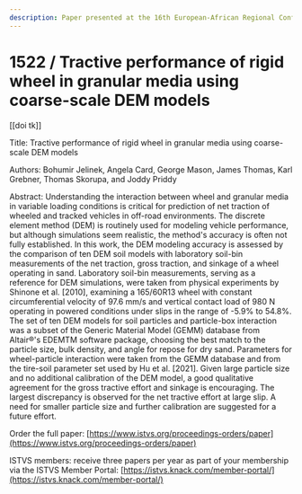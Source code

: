```yaml
---
description: Paper presented at the 16th European-African Regional Conference of the ISTVS
---
```


# 1522 / Tractive performance of rigid wheel in granular media using coarse-scale DEM models

\[\[doi tk]]

Title: Tractive performance of rigid wheel in granular media using coarse-scale DEM models

Authors: Bohumir Jelinek, Angela Card, George Mason, James Thomas, Karl Grebner, Thomas Skorupa, and Joddy Priddy

Abstract: Understanding the interaction between wheel and granular media in variable loading conditions is critical for prediction of net traction of wheeled and tracked vehicles in off-road environments. The discrete element method (DEM) is routinely used for modeling vehicle performance, but although simulations seem realistic, the method's accuracy is often not fully established. In this work, the DEM modeling accuracy is assessed by the comparison of ten DEM soil models with laboratory soil-bin measurements of the net traction, gross traction, and sinkage of a wheel operating in sand. Laboratory soil-bin measurements, serving as a reference for DEM simulations, were taken from physical experiments by Shinone et al. \[2010], examining a 165/60R13 wheel with constant circumferential velocity of 97.6 mm/s and vertical contact load of 980 N operating in powered conditions under slips in the range of -5.9% to 54.8%. The set of ten DEM models for soil particles and particle-box interaction was a subset of the Generic Material Model (GEMM) database from Altair®'s EDEMTM software package, choosing the best match to the particle size, bulk density, and angle for repose for dry sand. Parameters for wheel-particle interaction were taken from the GEMM database and from the tire-soil parameter set used by Hu et al. \[2021]. Given large particle size and no additional calibration of the DEM model, a good qualitative agreement for the gross tractive effort and sinkage is encouraging. The largest discrepancy is observed for the net tractive effort at large slip. A need for smaller particle size and further calibration are suggested for a future effort.

Order the full paper: [https://www.istvs.org/proceedings-orders/paper](https://www.istvs.org/proceedings-orders/paper)

ISTVS members: receive three papers per year as part of your membership via the ISTVS Member Portal: [https://istvs.knack.com/member-portal/](https://istvs.knack.com/member-portal/)

